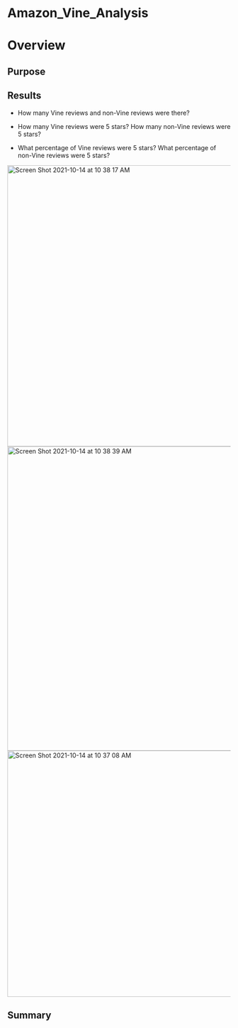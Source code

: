 # Amazon_Vine_Analysis
# Overview
## Purpose
## Results

- How many Vine reviews and non-Vine reviews were there?


- How many Vine reviews were 5 stars? How many non-Vine reviews were 5 stars?
- What percentage of Vine reviews were 5 stars? What percentage of non-Vine reviews were 5 stars?

<img width="635" alt="Screen Shot 2021-10-14 at 10 38 17 AM" src="https://user-images.githubusercontent.com/85364095/137369497-97123f16-4dce-4326-b8ee-4e3bd6ce7378.png">



<img width="687" alt="Screen Shot 2021-10-14 at 10 38 39 AM" src="https://user-images.githubusercontent.com/85364095/137369506-ae3c901d-f8f5-41c3-9d7d-70b10f6cd81b.png">

<img width="556" alt="Screen Shot 2021-10-14 at 10 37 08 AM" src="https://user-images.githubusercontent.com/85364095/137369516-36a8c89c-71a9-4890-8284-e77f18fa7b0b.png">


## Summary
